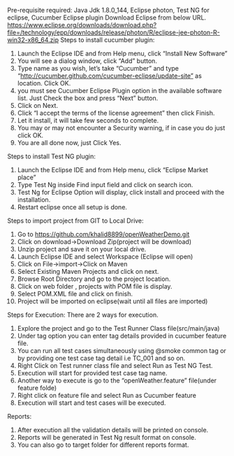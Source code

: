 Pre-requisite required:
   Java Jdk  1.8.0_144, Eclipse photon, Test NG for eclipse, Cucumber Eclipse plugin
Download Eclipse from below URL.
https://www.eclipse.org/downloads/download.php?file=/technology/epp/downloads/release/photon/R/eclipse-jee-photon-R-win32-x86_64.zip
Steps to install cucumber plugin:
1)	Launch the Eclipse IDE and from Help menu, click “Install New Software”
2)	You will see a dialog window, click “Add” button.
3)	Type name as you wish, let’s take “Cucumber” and type “http://cucumber.github.com/cucumber-eclipse/update-site” as location. Click OK.
4)	you must see Cucumber Eclipse Plugin option in the available software list. Just Check the box and press “Next” button.
5)	Click on Next.
6)	Click “I accept the terms of the license agreement” then click Finish.
7)	 Let it install, it will take few seconds to complete.
8)	You may or may not encounter a Security warning, if in case you do just click OK.
9)	You are all done now, just Click Yes.

Steps to install Test NG plugin:
1)	Launch the Eclipse IDE and from Help menu, click “Eclipse Market place”
2)	Type Test Ng inside Find input field and click on search icon.
3)	Test Ng for Eclipse Option  will display, click install and proceed with the installation.
4)	Restart eclipse once all setup is done.



Steps to import project from GIT to Local Drive:
1)	Go to https://github.com/khalid8899/openWeatherDemo.git
2)	Click on download->Download Zip(project will be download)
3)	Unzip project and save it on your local drive.
4)	Launch Eclipse IDE and select Workspace (Eclipse will open)
5)	Click on File->import->Click on Maven
6)	Select Existing Maven Projects and click on next.
7)	Browse Root Directory and go to the project location.
8)	Click on web folder , projects with POM file is display.
9)	Select POM.XML file and click on finish.
10)	Project will be imported on eclipse(wait until all files are imported)

Steps for Execution:
There are 2 ways for execution.
1)	Explore the project and go to the  Test Runner Class file(src/main/java)
2)	Under tag option you can enter tag details provided in cucumber feature file.
3)	You can run all test cases simultaneously using @smoke common tag or by providing one test case tag detail i.e TC_001 and so on.
4)	Right Click on Test runner class file and select  Run as Test NG Test.
5)	Execution will start for provided test case tag name.
6)	Another way to execute is go to the “openWeather.feature” file(under feature folde)
7)	Right click on feature file and select Run as Cucumber feature
8)	Execution will start and test cases will be executed.

Reports:
1)	After execution all the validation details will be printed on console.
2)	Reports will be generated in Test Ng result format on console.
3)	You can also go to target folder for different reports format.

	




